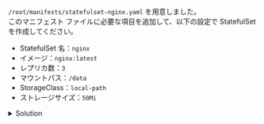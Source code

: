 `/root/manifests/statefulset-nginx.yaml` を用意しました。  
このマニフェスト ファイルに必要な項目を追加して、以下の設定で StatefulSet を作成してください。

- StatefulSet 名：`nginx`
- イメージ：`nginx:latest`
- レプリカ数：`3`
- マウントパス：`/data`
- StorageClass：`local-path`
- ストレージサイズ：`50Mi`


<details>
  <summary>Solution</summary>

`/root/manifests/statefulset-nginx.yaml` を以下の内容に更新します。

```
apiVersion: apps/v1
kind: StatefulSet
metadata:
  name: nginx
spec:
  selector:
    matchLabels:
      app: backend
  serviceName: nginx-h
  replicas: 3 
  template:
    metadata:
      labels:
        app: backend
    spec:
        containers:
          - name: nginx
            image: nginx:latest
            ports:
              - containerPort: 8080
                name: nginx
            volumeMounts:
              - name: data
                mountPath: /data
  volumeClaimTemplates:
    - metadata:
        name: data
      spec:
        accessModes: [ "ReadWriteOnce" ]
        storageClassName: local-path
        resources:
          requests:
            storage: 50Mi
```{{copy}}

`kubectl apply -f /root/manifests/statefulset-nginx.yaml`{{execute}} を実行します。

</details>
